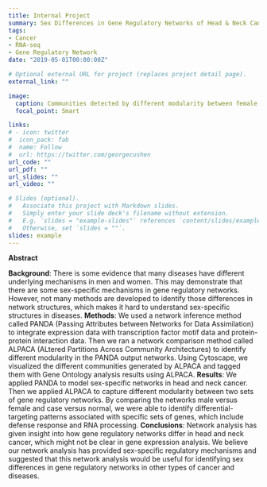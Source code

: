```yaml
---
title: Internal Project
summary: Sex Differences in Gene Regulatory Networks of Head & Neck Cancer
tags:
- Cancer
- RNA-seq
- Gene Regulatory Network
date: "2019-05-01T00:00:00Z"

# Optional external URL for project (replaces project detail page).
external_link: ""

image:
  caption: Communities detected by different modularity between female and male in head and neck cancer case networks
  focal_point: Smart

links:
# - icon: twitter
#  icon_pack: fab
#  name: Follow
#  url: https://twitter.com/georgecushen
url_code: ""
url_pdf: ""
url_slides: ""
url_video: ""

# Slides (optional).
#   Associate this project with Markdown slides.
#   Simply enter your slide deck's filename without extension.
#   E.g. `slides = "example-slides"` references `content/slides/example-slides.md`.
#   Otherwise, set `slides = ""`.
slides: example
---
```


**Abstract**

**Background**: There is some evidence that many diseases have different underlying mechanisms in men and women. This may demonstrate that there are some sex-specific mechanisms in gene regulatory networks. However, not many methods are developed to identify those differences in network structures, which makes it hard to understand sex-specific structures in diseases.
**Methods**: We used a network inference method called PANDA (Passing Attributes between Networks for Data Assimilation) to integrate expression data with transcription factor motif data and protein-protein interaction data. Then we ran a network comparison method called ALPACA (ALtered Partitions Across Community Architectures) to identify different modularity in the PANDA output networks. Using Cytoscape, we visualized the different communities generated by ALPACA and tagged them with Gene Ontology analysis results using ALPACA.
**Results**: We applied PANDA to model sex-specific networks in head and neck cancer. Then we applied ALPACA to capture different modularity between two sets of gene regulatory networks. By comparing the networks male versus female and case versus normal, we were able to identify differential-targeting patterns associated with specific sets of genes, which include defense response and RNA processing.
**Conclusions**: Network analysis has given insight into how gene regulatory networks differ in head and neck cancer, which might not be clear in gene expression analysis. We believe our network analysis has provided sex-specific regulatory mechanisms and suggested that this network analysis would be useful for identifying sex differences in gene regulatory networks in other types of cancer and diseases.
